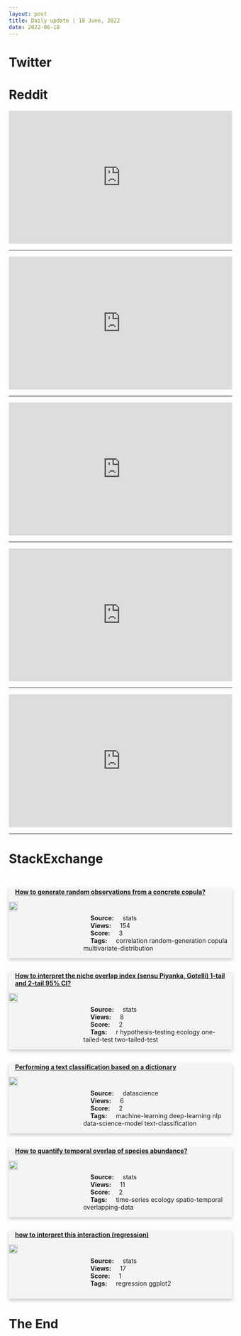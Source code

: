 ```yaml
---
layout: post
title: Daily update | 18 June, 2022
date: 2022-06-18
---
```


<script async src="https://platform.twitter.com/widgets.js" charset="utf-8"></script>


<script src='https://storage.ko-fi.com/cdn/scripts/overlay-widget.js'></script>
<script>
  kofiWidgetOverlay.draw('themldojo', {
    'type': 'floating-chat',
    'floating-chat.donateButton.text': 'Support me',
    'floating-chat.donateButton.background-color': '#f45d22',
    'floating-chat.donateButton.text-color': '#fff'
  });
</script>

# Twitter 

<blockquote class="twitter-tweet"><a href="https://twitter.com/GeorgeTakei/status/1537818348460777472"></a></blockquote>

<blockquote class="twitter-tweet"><a href="https://twitter.com/ORIGYNTech/status/1537887705819795457"></a></blockquote>

<blockquote class="twitter-tweet"><a href="https://twitter.com/GiftOjeabulu_/status/1537779298148425730"></a></blockquote>

<blockquote class="twitter-tweet"><a href="https://twitter.com/newscientist/status/1537660399545372673"></a></blockquote>

<blockquote class="twitter-tweet"><a href="https://twitter.com/NPR/status/1537607134170517508"></a></blockquote>

<blockquote class="twitter-tweet"><a href="https://twitter.com/DeepMind/status/1537804141619191808"></a></blockquote>

<blockquote class="twitter-tweet"><a href="https://twitter.com/ylecun/status/1537893350295998465"></a></blockquote>

<blockquote class="twitter-tweet"><a href="https://twitter.com/MetaAI/status/1537827644674191361"></a></blockquote>

<blockquote class="twitter-tweet"><a href="https://twitter.com/PyTorch/status/1537843380121657345"></a></blockquote>

<blockquote class="twitter-tweet"><a href="https://twitter.com/stanfordnlp/status/1537599985964830720"></a></blockquote>

# Reddit 

<iframe id="reddit-embed" src="https://www.redditmedia.com/r/MachineLearning/comments/ve0sqw/d_the_bananapineapple_game_a_turing_test_that?ref_source=embed&amp;ref=share&amp;embed=true" sandbox="allow-scripts allow-same-origin allow-popups" style="border: none;" height="300" width="100%" scrolling="yes"></iframe>
<hr style="width:100%;text-align:left;margin-left:0">
<iframe id="reddit-embed" src="https://www.redditmedia.com/r/dataengineering/comments/ve2qbp/why_does_dbt_have_so_much_hype_metions_in_this?ref_source=embed&amp;ref=share&amp;embed=true" sandbox="allow-scripts allow-same-origin allow-popups" style="border: none;" height="300" width="100%" scrolling="yes"></iframe>
<hr style="width:100%;text-align:left;margin-left:0">
<iframe id="reddit-embed" src="https://www.redditmedia.com/r/MachineLearning/comments/veem7o/r_rwkv2_430m_release_a_parallelizable_rnn_with?ref_source=embed&amp;ref=share&amp;embed=true" sandbox="allow-scripts allow-same-origin allow-popups" style="border: none;" height="300" width="100%" scrolling="yes"></iframe>
<hr style="width:100%;text-align:left;margin-left:0">
<iframe id="reddit-embed" src="https://www.redditmedia.com/r/datascience/comments/veo3mh/json_processing?ref_source=embed&amp;ref=share&amp;embed=true" sandbox="allow-scripts allow-same-origin allow-popups" style="border: none;" height="300" width="100%" scrolling="yes"></iframe>
<hr style="width:100%;text-align:left;margin-left:0">
<iframe id="reddit-embed" src="https://www.redditmedia.com/r/statistics/comments/ve4ko8/q_what_is_the_probability_of_rolling_a_3_exactly?ref_source=embed&amp;ref=share&amp;embed=true" sandbox="allow-scripts allow-same-origin allow-popups" style="border: none;" height="300" width="100%" scrolling="yes"></iframe>
<hr style="width:100%;text-align:left;margin-left:0">

<style>
.card {
box-shadow: 0 4px 8px 0 rgba(0,0,0,0.2);
transition: 0.3s;
width: 100%;
background-color: #F3F4F4;
}
p{
    margin-left:  3em;
    padding-top: 1em;
}
.part2{
    display: grid;
    grid-template-columns: 1fr 3fr;
}
h4{
    margin: 1em;
}

.card:hover {
box-shadow: 0 8px 16px 0 rgba(0,0,0,0.2);
}
b {
padding: 2px 16px;
}
</style>
  
# StackExchange 


  <br>
  <div class="card">
  <h4><a href='https://stats.stackexchange.com/questions/579085/how-to-generate-random-observations-from-a-concrete-copula'>How to generate random observations from a concrete copula?</a></h4> 
  <div class="part2">
      <img src="https://cdn.sstatic.net/Sites/stats/Img/apple-touch-icon@2.png?v=344f57aa10cc" alt="Img missing!" style="width:40%">
      <p><b>Source:</b> stats<br><b>Views:</b> 154<br><b>Score:</b> 3<br><b>Tags:</b> <span class="badge badge-dark">correlation</span> <span class="badge badge-dark">random-generation</span> <span class="badge badge-dark">copula</span> <span class="badge badge-dark">multivariate-distribution</span></p> 
  </div>
  </div>
      
  <br>
  <div class="card">
  <h4><a href='https://stats.stackexchange.com/questions/579139/how-to-interpret-the-niche-overlap-index-sensu-piyanka-gotelli-1-tail-and-2-t'>How to interpret the niche overlap index (sensu Piyanka, Gotelli) 1-tail and 2-tail 95% CI?</a></h4> 
  <div class="part2">
      <img src="https://cdn.sstatic.net/Sites/stats/Img/apple-touch-icon@2.png?v=344f57aa10cc" alt="Img missing!" style="width:40%">
      <p><b>Source:</b> stats<br><b>Views:</b> 8<br><b>Score:</b> 2<br><b>Tags:</b> <span class="badge badge-dark">r</span> <span class="badge badge-dark">hypothesis-testing</span> <span class="badge badge-dark">ecology</span> <span class="badge badge-dark">one-tailed-test</span> <span class="badge badge-dark">two-tailed-test</span></p> 
  </div>
  </div>
      
  <br>
  <div class="card">
  <h4><a href='https://datascience.stackexchange.com/questions/111912/performing-a-text-classification-based-on-a-dictionary'>Performing a text classification based on a dictionary</a></h4> 
  <div class="part2">
      <img src="https://cdn.sstatic.net/Sites/datascience/Img/apple-touch-icon@2.png?v=1c36463984b3" alt="Img missing!" style="width:40%">
      <p><b>Source:</b> datascience<br><b>Views:</b> 6<br><b>Score:</b> 2<br><b>Tags:</b> <span class="badge badge-dark">machine-learning</span> <span class="badge badge-dark">deep-learning</span> <span class="badge badge-dark">nlp</span> <span class="badge badge-dark">data-science-model</span> <span class="badge badge-dark">text-classification</span></p> 
  </div>
  </div>
      
  <br>
  <div class="card">
  <h4><a href='https://stats.stackexchange.com/questions/579166/how-to-quantify-temporal-overlap-of-species-abundance'>How to quantify temporal overlap of species abundance?</a></h4> 
  <div class="part2">
      <img src="https://cdn.sstatic.net/Sites/stats/Img/apple-touch-icon@2.png?v=344f57aa10cc" alt="Img missing!" style="width:40%">
      <p><b>Source:</b> stats<br><b>Views:</b> 11<br><b>Score:</b> 2<br><b>Tags:</b> <span class="badge badge-dark">time-series</span> <span class="badge badge-dark">ecology</span> <span class="badge badge-dark">spatio-temporal</span> <span class="badge badge-dark">overlapping-data</span></p> 
  </div>
  </div>
      
  <br>
  <div class="card">
  <h4><a href='https://stats.stackexchange.com/questions/579091/how-to-interpret-this-interaction-regression'>how to interpret this interaction (regression)</a></h4> 
  <div class="part2">
      <img src="https://cdn.sstatic.net/Sites/stats/Img/apple-touch-icon@2.png?v=344f57aa10cc" alt="Img missing!" style="width:40%">
      <p><b>Source:</b> stats<br><b>Views:</b> 17<br><b>Score:</b> 1<br><b>Tags:</b> <span class="badge badge-dark">regression</span> <span class="badge badge-dark">ggplot2</span></p> 
  </div>
  </div>
      
# The End